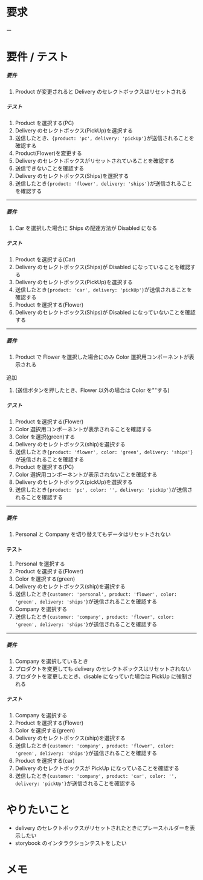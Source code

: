 # 要求

ー

# 要件 / テスト

##### 要件

1. Product が変更されると Delivery のセレクトボックスはリセットされる

##### テスト

1. Product を選択する(PC)
1. Delivery のセレクトボックス(PickUp)を選択する
1. 送信したとき、`{product: 'pc', delivery: 'pickUp'}`が送信されることを確認する
1. Product(Flower)を変更する
1. Delivery のセレクトボックスがリセットされていることを確認する
1. 送信できないことを確認する
1. Delivery のセレクトボックス(Ships)を選択する
1. 送信したとき`{product: 'flower', delivery: 'ships'}`が送信されることを確認する

---

##### 要件

1. Car を選択した場合に Ships の配達方法が Disabled になる

##### テスト

1. Product を選択する(Car)
2. Delivery のセレクトボックス(Ships)が Disabled になっていることを確認する
3. Delivery のセレクトボックス(PickUp)を選択する
4. 送信したとき`{product: 'car', delivery: 'pickUp'}`が送信されることを確認する
5. Product を選択する(Flower)
6. Delivery のセレクトボックス(Ships)が Disabled になっていないことを確認する

---

##### 要件

1. Product で Flower を選択した場合にのみ Color 選択用コンポーネントが表示される

追加

1. (送信ボタンを押したとき、Flower 以外の場合は Color を""する)

##### テスト

1. Product を選択する(Flower)
2. Color 選択用コンポーネントが表示されることを確認する
3. Color を選択(green)する
4. Delivery のセレクトボックス(ship)を選択する
5. 送信したとき`{product: 'flower', color: 'green', delivery: 'ships'}`が送信されることを確認する
6. Product を選択する(PC)
7. Color 選択用コンポーネントが表示されないことを確認する
8. Delivery のセレクトボックス(pickUp)を選択する
9. 送信したとき`{product: 'pc', color: '', delivery: 'pickUp'}`が送信されることを確認する

---

##### 要件

1. Personal と Company を切り替えてもデータはリセットされない

#### テスト

1. Personal を選択する
2. Product を選択する(Flower)
3. Color を選択する(green)
4. Delivery のセレクトボックス(ship)を選択する
5. 送信したとき`{customer: 'personal', product: 'flower', color: 'green', delivery: 'ships'}`が送信されることを確認する
6. Company を選択する
7. 送信したとき`{customer: 'company', product: 'flower', color: 'green', delivery: 'ships'}`が送信されることを確認する

---

##### 要件

1. Company を選択しているとき
2. プロダクトを変更しても delivery のセレクトボックスはリセットされない
3. プロダクトを変更したとき、disable になっていた場合は PickUp に強制される

##### テスト

1. Company を選択する
2. Product を選択する(Flower)
3. Color を選択する(green)
4. Delivery のセレクトボックス(ship)を選択する
5. 送信したとき`{customer: 'company', product: 'flower', color: 'green', delivery: 'ships'}`が送信されることを確認する
6. Product を選択する(car)
7. Delivery のセレクトボックスが PickUp になっていることを確認する
8. 送信したとき`{customer: 'company', product: 'car', color: '', delivery: 'pickUp'}`が送信されることを確認する

# やりたいこと

- delivery のセレクトボックスがリセットされたときにプレースホルダーを表示したい
- storybook のインタラクションテストをしたい

# メモ
